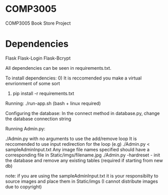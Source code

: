 # COMP3005
COMP3005 Book Store Project

# Dependencies
Flask
Flask-Login
Flask-Bcrypt

All dependencies can be seen in requirements.txt.

To install dependencies:
0) It is reccomended you make a virtual envrionment of some sort
1) pip install -r requirements.txt

Running:
./run-app.sh (bash + linux required)

Configuring the database:
In the connect method in database.py, change the database connection string

Running Admin.py:

./Admin.py with no arguments to use the add/remove loop
It is reccomended to use input redirection for the loop
(e.g) ./Admin.py < sampleAdminInput.txt
Any image file names specified should have a corresponding file in Static/imgs/filename.jpg
./Admin.py -hardreset - init the database and remove any existing tables (required if starting from new db)

note: if you are using the sampleAdminInput.txt it is your responsibilty to source images and place them in Static/imgs (I cannot distribute images due to copyright)